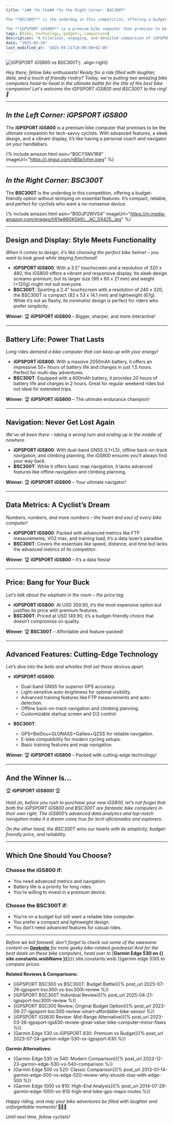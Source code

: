 ```yaml
---
title: "i## *In the## *In the Right Corner: BSC300T*

The **BSC300T** is the underdog in this competition, offering a budget-friendly option without skimping on essential features. It's compact, reliable, and perfect for cyclists who want a no-nonsense device. For a detailed analysis of this device, check out our [comprehensive BSC300T review]({% post_url 2025-04-21-igpsport-bsc300t-review %}) or see how it compares to its non-touchscreen sibling in our [BSC300 vs BSC300T comparison]({% post_url 2025-07-26-igpsport-bsc300-vs-bsc300t-review %}).ft Corner: iGPSPORT iGS800*

The **iGPSPORT iGS800** is a premium bike computer that promises to be the ultimate companion for tech-savvy cyclists. With advanced features, a sleek design, and a vibrant display, it's like having a personal coach and navigator on your handlebars. This represents the evolution of the iGPSPORT line from budget options like our [reviewed BSC300]({% post_url 2023-06-27-igpsport-bsc300-review-smart-affordable-bike-sensor %}).PORT iGS800 vs BSC300T: The Ultimate Bike Computer Showdown!"
tags: [bike, technology, gadgets, comparison]
description: "A hilarious, engaging, and detailed comparison of iGPSPORT iGS800 and BSC300T bike computers. Find out which one is the ultimate cycling companion!"
date: "2025-04-20"
last_modified_at: '2025-04-21T10:00:00+02:00'
---
```


![iGPSPORT iGS800 vs BSC300T](https://i.imgur.com/aRyU7Xem.jpg){: .align-right}

*Hey there, fellow bike enthusiasts! Ready for a ride filled with laughter, data, and a touch of friendly rivalry? Today, we're putting two amazing bike computers head-to-head in the ultimate battle for the title of the best bike companion! Let's welcome the iGPSPORT iGS800 and BSC300T to the ring! 🚴*

---

## *In the Left Corner: iGPSPORT iGS800*

The **iGPSPORT iGS800** is a premium bike computer that promises to be the ultimate companion for tech-savvy cyclists. With advanced features, a sleek design, and a vibrant display, it’s like having a personal coach and navigator on your handlebars.

{% include amazon.html asin="B0CYSNV1R8" imageUrl="https://i.imgur.com/nBSp1vhm.jpeg" %}

---

## *In the Right Corner: BSC300T*

The **BSC300T** is the underdog in this competition, offering a budget-friendly option without skimping on essential features. It’s compact, reliable, and perfect for cyclists who want a no-nonsense device.

{% include amazon.html asin="B0DJP2WVS4" imageUrl="https://m.media-amazon.com/images/I/61w86GKGkKL._AC_SX425_.jpg" %}

---

## **Design and Display: Style Meets Functionality**

*When it comes to design, it’s like choosing the perfect bike helmet – you want to look good while staying functional!*

- **iGPSPORT iGS800**: With a 3.5" touchscreen and a resolution of 320 x 480, the iGS800 offers a vibrant and responsive display. Its sleek design screams premium, but its larger size (99 x 60 x 21 mm) and weight (<120g) might not suit everyone.
- **BSC300T**: Sporting a 2.4" touchscreen with a resolution of 240 x 320, the BSC300T is compact (82 x 53 x 14.1 mm) and lightweight (67g). While it’s not as flashy, its minimalist design is perfect for riders who prefer simplicity.

**Winner**: 🏆 **iGPSPORT iGS800** – Bigger, sharper, and more interactive!

---

## **Battery Life: Power That Lasts**

*Long rides demand a bike computer that can keep up with your energy!*

- **iGPSPORT iGS800**: With a massive 2050mAh battery, it offers an impressive 50+ hours of battery life and charges in just 1.5 hours. Perfect for multi-day adventures.
- **BSC300T**: Equipped with a 600mAh battery, it provides 20 hours of battery life and charges in 2 hours. Great for regular weekend rides but not ideal for extended trips.

**Winner**: 🏆 **iGPSPORT iGS800** – The ultimate endurance champion!

---

## **Navigation: Never Get Lost Again**

*We’ve all been there – taking a wrong turn and ending up in the middle of nowhere.*

- **iGPSPORT iGS800**: With dual-band GNSS (L1+L5), offline back-on-track navigation, and climbing planning, the iGS800 ensures you’ll always find your way back.
- **BSC300T**: While it offers basic map navigation, it lacks advanced features like offline navigation and climbing planning.

**Winner**: 🏆 **iGPSPORT iGS800** – Your ultimate navigator!

---

## **Data Metrics: A Cyclist’s Dream**

*Numbers, numbers, and more numbers – the heart and soul of every bike computer!*

- **iGPSPORT iGS800**: Packed with advanced metrics like FTP measurements, VO2 max, and training load, it’s a data lover’s paradise.
- **BSC300T**: Covers the essentials like speed, distance, and time but lacks the advanced metrics of its competitor.

**Winner**: 🏆 **iGPSPORT iGS800** – It’s a data fiesta!

---

## **Price: Bang for Your Buck**

*Let’s talk about the elephant in the room – the price tag.*

- **iGPSPORT iGS800**: At USD 359.90, it’s the most expensive option but justifies its price with premium features.
- **BSC300T**: Priced at USD 149.90, it’s a budget-friendly choice that doesn’t compromise on quality.

**Winner**: 🏆 **BSC300T** – Affordable and feature-packed!

---

## **Advanced Features: Cutting-Edge Technology**

*Let’s dive into the bells and whistles that set these devices apart.*

- **iGPSPORT iGS800**:
  - Dual-band GNSS for superior GPS accuracy.
  - Light-sensitive auto-brightness for optimal visibility.
  - Advanced training features like FTP measurements and auto-detection.
  - Offline back-on-track navigation and climbing planning.
  - Customizable startup screen and Di2 control.

- **BSC300T**:
  - GPS+BeiDou+GLONASS+Galileo+QZSS for reliable navigation.
  - E-bike compatibility for modern cycling setups.
  - Basic training features and map navigation.

**Winner**: 🏆 **iGPSPORT iGS800** – Packed with cutting-edge technology!

---

## **And the Winner Is...**

🏆 **iGPSPORT iGS800!** 🏆

*Hold on, before you rush to purchase your new iGS800, let’s not forget that both the iGPSPORT iGS800 and BSC300T are fantastic bike computers in their own right. The iGS800’s advanced data analytics and top-notch navigation make it a dream come true for tech aficionados and explorers.*

*On the other hand, the BSC300T wins our hearts with its simplicity, budget-friendly price, and reliability.*

---

## **Which One Should You Choose?**

### Choose the iGS800 if:
- You need advanced metrics and navigation.
- Battery life is a priority for long rides.
- You’re willing to invest in a premium device.

### Choose the BSC300T if:
- You’re on a budget but still want a reliable bike computer.
- You prefer a compact and lightweight design.
- You don’t need advanced features for casual rides.

---

*Before we bid farewell, don't forget to check out some of the awesome content on* [**Geeknite**](/) *for more geeky bike-related goodness! And for the best deals on these bike computers, head over to* [**Garmin Edge 530 on {{ site.constants.wsibName }}**]({{ site.constants.wsib }}garmin edge 530) *to compare prices.*

**Related Reviews & Comparisons:**

- [iGPSPORT BSC300 vs BSC300T: Budget Battle]({% post_url 2025-07-26-igpsport-bsc300-vs-bsc300t-review %})
- [iGPSPORT BSC300T Individual Review]({% post_url 2025-04-21-igpsport-bsc300t-review %})
- [iGPSPORT BSC300 Review: Original Budget Option]({% post_url 2023-06-27-igpsport-bsc300-review-smart-affordable-bike-sensor %})
- [iGPSPORT IGS630 Review: Mid-Range Alternative]({% post_url 2023-03-26-igpsport-igs630-review-great-value-bike-computer-minor-flaws %})
- [Garmin Edge 530 vs iGPSPORT 630: Premium vs Budget]({% post_url 2023-07-24-garmin-edge-530-vs-igpsport-630 %})

**Garmin Alternatives:**

- [Garmin Edge 530 vs 540: Modern Comparison]({% post_url 2023-12-23-garmin-edge-530-vs-540-comparison %})
- [Garmin Edge 500 vs 520: Classic Comparison]({% post_url 2013-01-14-garmin-edge-500-vs-edge-520-review-why-should-stay-with-edge-500 %})
- [Garmin Edge 1000 vs 810: High-End Analysis]({% post_url 2014-07-29-garmin-edge-1000-vs-810-high-end-bike-gps-maps-routes %})

*Happy riding, and may your bike adventures be filled with laughter and unforgettable moments!* 🚵‍♂️💨

*Until next time, fellow cyclists!*
